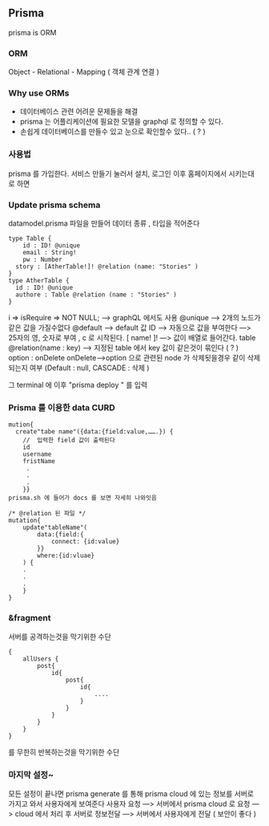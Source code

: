 ## Prisma

prisma is ORM

### ORM

Object - Relational - Mapping ( 객체 관계 연결 )

### Why use ORMs

- 데이터베이스 관련 어려운 문제들을 해결
- prisma 는 어플리케이션에 필요한 모델을 graphql 로 정의할 수 있다.
- 손쉽게 데이터베이스를 만들수 있고 눈으로 확인할수 있다.. ( ? )

### 사용법

prisma 를 가입한다.
서비스 만들기 눌러서 설치, 로그인
이후 홈페이지에서 시키는대로 하면

### Update prisma schema

datamodel.prisma 파일을 만들어 데이터 종류 , 타입을 적어준다

```
type Table {
	id : ID! @unique
	email : String!
	pw : Number
  story : [AtherTable!]! @relation (name: "Stories" )
}
type AtherTable {
  id : ID! @unique
  authore : Table @relation (name : "Stories" )
}
```

i => isRequire => NOT NULL; —> graphQL 에서도 사용
@unique —> 2개의 노드가 같은 값을 가질수없다
@default —> default 값
ID —> 자동으로 값을 부여한다 —> 25자의 영, 숫자로 부여 , c 로 시작된다.
[ name! ]! —> 값이 배열로 들어간다.
table @relation(name : key) —> 지정된 table 에서 key 값이 같은것이 묶인다 ( ? ) option : onDelete 
  onDelete—>option 으로 관련된 node 가 삭제됫을경우 같이 삭제되는지 여부 (Default : null, CASCADE : 삭제 )

그 terminal 에 이후 "prisma deploy "  를 입력

### Prisma 를 이용한 data CURD

```
mution{ 
  create"tabe name"({data:{field:value,…….}) {
    //	입력한 field 값이 출력된다
    id
    username
    fristName
 	 .
 	 .
 	 .
	}}
prisma.sh 에 들어가 docs 를 보면 자세히 나와잇음
```

```
/* @relation 된 파일 */
mutation{
	update"tableName"(
		data:{field:{
			connect: {id:value}
		}}
		where:{id:vluae}
	) {
	.
	.
	.
	}
}
```

### &fragment

서버를 공격하는것을 막기위한 수단 

```
{
	allUsers {
		post{
			id{
				post{
					id{
						....
					}
				}
			}
		}
	}
}
```

를  무한히 반복하는것을 막기위한 수단

### 마지막 설정~

모든 설정이 끝나면 prisma generate 를 통해 prisma cloud 에 있는 정보를 서버로 가지고 와서 사용자에게 보여준다
사용자 요청 —> 서버에서 prisma cloud 로 요청 —> cloud 에서 처리 후 서버로 정보전달 —> 서버에서 사용자에게 전달
( 보안이 좋다 )